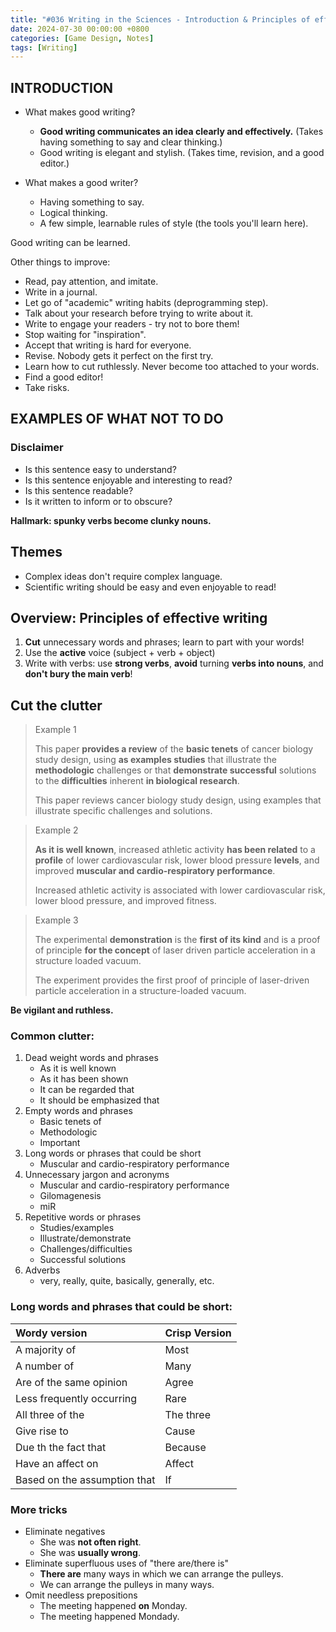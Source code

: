 ```yaml
---
title: "#036 Writing in the Sciences - Introduction & Principles of effective writing"
date: 2024-07-30 00:00:00 +0800
categories: [Game Design, Notes]
tags: [Writing]
---
```


## INTRODUCTION
- What makes good writing?
    - **Good writing communicates an idea clearly and effectively.** (Takes having something to say and clear thinking.)
    - Good writing is elegant and stylish. (Takes time, revision, and a good editor.)

- What makes a good writer?
    - Having something to say.
    - Logical thinking.
    - A few simple, learnable rules of style (the tools you'll learn here).

Good writing can be learned.

Other things to improve:
- Read, pay attention, and imitate.
- Write in a journal.
- Let go of "academic" writing habits (deprogramming step).
- Talk about your research before trying to write about it.
- Write to engage your readers - try not to bore them!
- Stop waiting for "inspiration".
- Accept that writing is hard for everyone.
- Revise. Nobody gets it perfect on the first try.
- Learn how to cut ruthlessly. Never become too attached to your words.
- Find a good editor!
- Take risks.

## EXAMPLES OF WHAT NOT TO DO
### Disclaimer
- Is this sentence easy to understand?
- Is this sentence enjoyable and interesting to read?
- Is this sentence readable?
- Is it written to inform or to obscure?

**Hallmark: spunky verbs become clunky nouns.**

## Themes
- Complex ideas don't require complex language.
- Scientific writing should be easy and even enjoyable to read!

## Overview: Principles of effective writing
1. **Cut** unnecessary words and phrases; learn to part with your words!
2. Use the **active** voice (subject + verb + object)
3. Write with verbs: use **strong verbs**, **avoid** turning **verbs into nouns**, and **don't bury the main verb**!

## Cut the clutter

> Example 1
>
> This paper **provides a review** of the **basic tenets** of cancer biology study design, using **as examples studies** that illustrate the **methodologic** challenges or that **demonstrate successful** solutions to the **difficulties** inherent **in biological research**.
> 
> This paper reviews cancer biology study design, using examples that illustrate specific challenges and solutions.

> Example 2
>
> **As it is well known**, increased athletic activity **has been related** to a **profile** of lower cardiovascular risk, lower blood pressure **levels**, and improved **muscular and cardio-respiratory performance**.
>
> Increased athletic activity is associated with lower cardiovascular risk, lower blood pressure, and improved fitness.

> Example 3
>
> The experimental **demonstration** is the **first of its kind** and is a proof of principle **for the concept** of laser driven particle acceleration in a structure loaded vacuum.
>
> The experiment provides the first proof of principle of laser-driven particle acceleration in a structure-loaded vacuum.

**Be vigilant and ruthless.**

### Common clutter:
1. Dead weight words and phrases
    - As it is well known
    - As it has been shown
    - It can be regarded that
    - It should be emphasized that
2. Empty words and phrases
    - Basic tenets of
    - Methodologic
    - Important
3. Long words or phrases that could be short
    - Muscular and cardio-respiratory performance
4. Unnecessary jargon and acronyms
    - Muscular and cardio-respiratory performance
    - Gilomagenesis
    - miR
5. Repetitive words or phrases
    - Studies/examples
    - Illustrate/demonstrate
    - Challenges/difficulties
    - Successful solutions
6. Adverbs
    - very, really, quite, basically, generally, etc.

### Long words and phrases that could be short:

|Wordy version|Crisp Version|
|:---|:---|
|A majority of|Most|
|A number of|Many|
|Are of the same opinion|Agree|
|Less frequently occurring|Rare|
|All three of the|The three|
|Give rise to|Cause|
|Due th the fact that|Because|
|Have an affect on|Affect|
|Based on the assumption that|If|

### More tricks
- Eliminate negatives
    - She was **not often right**.
    - She was **usually wrong**.
- Eliminate superfluous uses of "there are/there is"
    - **There are** many ways in which we can arrange the pulleys.
    - We can arrange the pulleys in many ways.
- Omit needless prepositions
    - The meeting happened **on** Monday.
    - The meeting happened Mondady.
